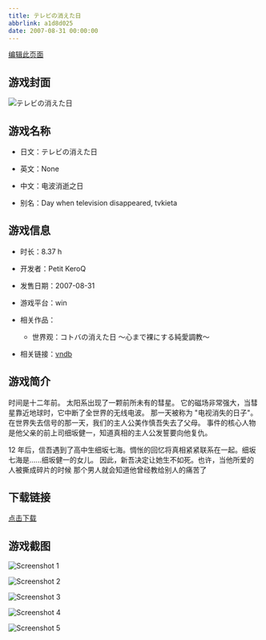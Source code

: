 ```yaml
---
title: テレビの消えた日
abbrlink: a1d8d025
date: 2007-08-31 00:00:00
---
```

[编辑此页面](https://github.com/ACG-3/ADV3-source/blob/main/source/_posts/games/%E3%83%86%E3%83%AC%E3%83%93%E3%81%AE%E6%B6%88%E3%81%88%E3%81%9F%E6%97%A5.md)

## 游戏封面

![テレビの消えた日](https%3A//pan.timero.xyz/onedrive/img_lib_001/%E3%83%86%E3%83%AC%E3%83%93%E3%81%AE%E6%B6%88%E3%81%88%E3%81%9F%E6%97%A5_cover.avif)


## 游戏名称

- 日文：テレビの消えた日
- 英文：None
- 中文：电波消逝之日

- 别名：Day when television disappeared, tvkieta


## 游戏信息

- 时长：8.37 h
- 开发者：Petit KeroQ
- 发售日期：2007-08-31
- 游戏平台：win
- 相关作品：
   - 世界观：コトバの消えた日 ～心まで裸にする純愛調教～

- 相关链接：[vndb](https://vndb.org/v4334)


## 游戏简介

时间是十二年前。
太阳系出现了一颗前所未有的彗星。
它的磁场非常强大，当彗星靠近地球时，它中断了全世界的无线电波。
那一天被称为 "电视消失的日子"。
在世界失去信号的那一天，我们的主人公美作慎吾失去了父母。
事件的核心人物是他父亲的前上司细坂健一，知道真相的主人公发誓要向他复仇。

12 年后，信吾遇到了高中生细坂七海。惆怅的回忆将真相紧紧联系在一起。细坂七海是......细坂健一的女儿。
因此，新吾决定让她生不如死。也许，当他所爱的人被撕成碎片的时候 那个男人就会知道他曾经教给别人的痛苦了


## 下载链接

[点击下载](https://pan.timero.xyz/onedrive/adv_lib_001/%E3%83%86%E3%83%AC%E3%83%93%E3%81%AE%E6%B6%88%E3%81%88%E3%81%9F%E6%97%A5)


## 游戏截图


![Screenshot 1](https%3A//pan.timero.xyz/onedrive/img_lib_001/%E3%83%86%E3%83%AC%E3%83%93%E3%81%AE%E6%B6%88%E3%81%88%E3%81%9F%E6%97%A5_Screenshot_1.avif)

![Screenshot 2](https%3A//pan.timero.xyz/onedrive/img_lib_001/%E3%83%86%E3%83%AC%E3%83%93%E3%81%AE%E6%B6%88%E3%81%88%E3%81%9F%E6%97%A5_Screenshot_2.avif)

![Screenshot 3](https%3A//pan.timero.xyz/onedrive/img_lib_001/%E3%83%86%E3%83%AC%E3%83%93%E3%81%AE%E6%B6%88%E3%81%88%E3%81%9F%E6%97%A5_Screenshot_3.avif)

![Screenshot 4](https%3A//pan.timero.xyz/onedrive/img_lib_001/%E3%83%86%E3%83%AC%E3%83%93%E3%81%AE%E6%B6%88%E3%81%88%E3%81%9F%E6%97%A5_Screenshot_4.avif)

![Screenshot 5](https%3A//pan.timero.xyz/onedrive/img_lib_001/%E3%83%86%E3%83%AC%E3%83%93%E3%81%AE%E6%B6%88%E3%81%88%E3%81%9F%E6%97%A5_Screenshot_5.avif)

